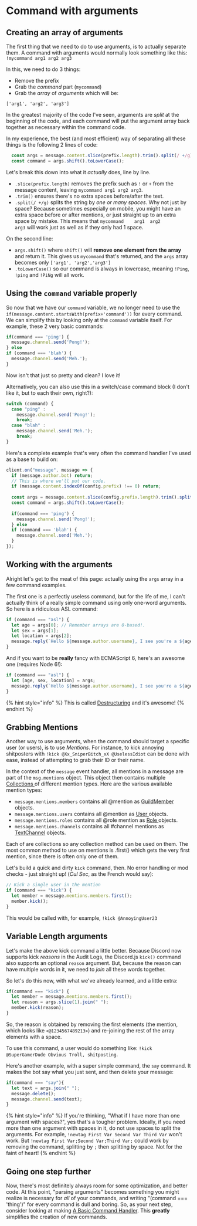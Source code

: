 # Command with arguments

## Creating an array of arguments

The first thing that we need to do to use arguments, is to actually separate them. A command with arguments would normally look something like this: `!mycommand arg1 arg2 arg3`

In this, we need to do 3 things:

* Remove the prefix
* Grab the _command_ part \(`mycommand`\)
* Grab the _array_ of _arguments_ which will be:

`['arg1', 'arg2', 'arg3']`

In the greatest majority of the code I've seen, arguments are _split_ at the beginning of the code, and each command will put the argument array back together as necessary within the command code.

In my experience, the best \(and most efficient\) way of separating all these things is the following 2 lines of code:

```javascript
  const args = message.content.slice(prefix.length).trim().split(/ +/g);
  const command = args.shift().toLowerCase();
```

Let's break this down into what it _actually_ does, line by line.

* `.slice(prefix.length)` removes the prefix such as `!` or `+` from the message content, leaving `mycommand arg1 arg2 arg3`.
* `.trim()` ensures there's no extra spaces before/after the text.
* `.split(/ +/g)` splits the string by _one or many spaces_. Why not just by space? Because sometimes especially on mobile, you might have an extra space before or after mentions, or just straight up to an extra space by mistake. This means that `mycommand    arg1  arg2        arg3` will work just as well as if they only had 1 space.

On the second line:

* `args.shift()` where `shift()` will **remove one element from the array** and return it. This gives us `mycommand` that's returned, and the `args` array becomes only `['arg1', 'arg2','arg3']`
* `.toLowerCase()` so our command is always in lowercase, meaning `!Ping`, `!ping` and `!PiNg` will all work.

## Using the `command` variable properly

So now that we have our `command` variable, we no longer need to use the `if(message.content.startsWith(prefix+'command'))` for every command. We can simplify this by looking only at the `command` variable itself. For example, these 2 very basic commands:

```javascript
if(command === 'ping') {
  message.channel.send('Pong!');
} else
if (command === 'blah') {
  message.channel.send('Meh.');
}
```

Now isn't that just so pretty and clean? I love it!

Alternatively, you can also use this in a switch/case command block \(I don't like it, but to each their own, right?\):

```javascript
switch (command) {
  case "ping" :
    message.channel.send('Pong!');
    break;
  case "blah" :
    message.channel.send('Meh.');
    break;
}
```

Here's a complete example that's very often the command handler I've used as a base to build on:

```javascript
client.on("message", message => {
  if (message.author.bot) return;
  // This is where we'll put our code.
  if (message.content.indexOf(config.prefix) !== 0) return;
 
  const args = message.content.slice(config.prefix.length).trim().split(/ +/g);
  const command = args.shift().toLowerCase();
 
  if(command === 'ping') {
    message.channel.send('Pong!');
  } else
  if (command === 'blah') {
    message.channel.send('Meh.');
  }
});
```

## Working with the arguments

Alright let's get to the meat of this page: actually using the `args` array in a few command examples.

The first one is a perfectly useless command, but for the life of me, I can't actually think of a really simple command using only one-word arguments. So here is a ridiculous ASL command:

```javascript
if (command === "asl") {
  let age = args[0]; // Remember arrays are 0-based!.
  let sex = args[1];
  let location = args[2];
  message.reply(`Hello ${message.author.username}, I see you're a ${age} year old ${sex} from ${location}. Wanna date?`);
}
```

And if you want to be **really** fancy with ECMAScript 6, here's an awesome one \(requires Node 6!\):

```javascript
if (command === "asl") {
  let [age, sex, location] = args;
  message.reply(`Hello ${message.author.username}, I see you're a ${age} year old ${sex} from ${location}. Wanna date?`);
}
```

{% hint style="info" %}
This is called [Destructuring](https://developer.mozilla.org/en/docs/Web/JavaScript/Reference/Operators/Destructuring_assignment) and it's awesome!
{% endhint %}

## Grabbing Mentions

Another way to use arguments, when the command should target a specific user \(or users\), is to use _Mentions_. For instance, to kick annoying shitposters with `!kick @Xx_SniperBitch_xX @UselessIdiot` can be done with ease, instead of attempting to grab their ID or their name.

In the context of the `message` event handler, all mentions in a message are part of the `msg.mentions` object. This object then contains multiple [Collections ](../understanding/collections.md)of different mention types. Here are the various available mention types: 

* `message.mentions.members` contains all @mention as [GuildMember ](https://discord.js.org/#/docs/main/stable/class/GuildMember)objects. 
* `message.mentions.users` contains all @mention as [User ](https://discord.js.org/#/docs/main/stable/class/User)objects. 
* `message.mentions.roles` contains all @role mention as [Role ](https://discord.js.org/#/docs/main/stable/class/Role)objects. 
* `message.mentions.channels` contains all \#channel mentions as [TextChannel](https://discord.js.org/#/docs/main/stable/class/TextChannel) objects.

Each of are collections so any collection method can be used on them. The most common method to use on mentions is .first\(\) which gets the very first mention, since there is often only one of them.

Let's build a quick and dirty `kick` command, then. No error handling or mod checks - just straight up! \(_Cul Sec_, as the French would say\):

```javascript
// Kick a single user in the mention
if (command === "kick") {
  let member = message.mentions.members.first();
  member.kick();
}
```

This would be called with, for example, `!kick @AnnoyingUser23`

## Variable Length arguments

Let's make the above kick command a little better. Because Discord now supports kick _reasons_ in the Audit Logs, the Discord.js `kick()` command also supports an optional `reason` argument. But, because the reason can have multiple words in it, we need to _join_ all these words together.

So let's do this now, with what we've already learned, and a little extra:

```javascript
if(command === "kick") {
  let member = message.mentions.members.first();
  let reason = args.slice(1).join(" ");
  member.kick(reason);
}
```

So, the reason is obtained by removing the first elements \(the mention, which looks like `<@1234567489213>`\) and re-joining the rest of the array elements with a space.

To use this command, a user would do something like: `!kick @SuperGamerDude Obvious Troll, shitposting`.

Here's another example, with a super simple command, the `say` command. It makes the bot say what you just sent, and then delete your message:

```javascript
if(command === "say"){
  let text = args.join(" ");
  message.delete();
  message.channel.send(text);
}
```

{% hint style="info" %}
If you're thinking, "What if I have more than one argument with spaces?", yes that's a tougher problem. Ideally, if you need more than one argument with spaces in it, do not use spaces to split the arguments. For example, `!newtag First Var Second Var Third Var` won't work. But `!newtag First Var;Second Var;Third Var;` could work by removing the command, splitting by `;` then splitting by space. Not for the faint of heart!
{% endhint %}

## Going one step further

Now, there's most definitely always room for some optimization, and better code. At this point, "parsing arguments" becomes something you might realize is necessary for _all_ of your commands, and writing "\(command === 'thing'\)" for every command is dull and boring. So, as your next step, consider looking at making [A Basic Command Handler](a-basic-command-handler.md). This **greatly** simplifies the creation of new commands.

